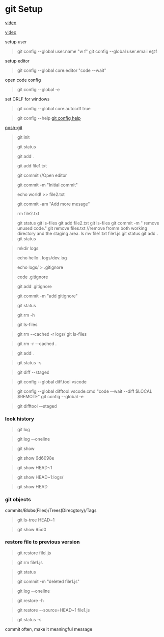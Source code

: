 # git Setup

[video](https://www.youtube.com/watch?v=8JJ101D3knE)

[video](https://www.bilibili.com/video/BV1dK411p7RF?from=search&seid=4112024852101568455)

setup user
>git config --global user.name "w f"
>git config --global user.email e@f

setup editor
>git config --global core.editor "code --wait"

open code config
>git config --global -e

set CRLF for windows
>git config --global core.autocrlf true

>git config --help
[git config help](https://git-scm.com/docs/git-config)

[posh-git](https://github.com/dahlbyk/posh-git)

> git init
> 
> git status
> 
> git add .
> 
> git add file1.txt
> 
> git commit //Open editor
> 
> git commit -m "Initial commit"
> 
> echo world! >> file2.txt
> 
> git commit -am "Add more mesage"
> 
> rm file2.txt
> 
> git status
> git ls-files
> git add file2.txt
> git ls-files
> git commit -m " remove unused code."
> git remove files.txt //remove fromm both working directory and the staging area.
> ls
> mv file1.txt file1.js
> git status
> git add .
> git status


> mkdir logs
> 
> echo hello . logs/dev.log
>
> echo logs/ > .gitignore
>
> code .gitignore
>
> git add .gitignore
>
> git commit -m "add gitignore"
>
> git status
>
> git rm -h
>
> git ls-files

> git rm --cached -r logs/
> git ls-files

>git rm -r --cached .

>git add .

>git status -s

>git diff --staged

>git config --global diff.tool vscode

>git config --global difftool.vscode.cmd "code --wait --diff $LOCAL $REMOTE"
> git config --global -e

> git difftool --staged

### look history

> git log

> git log --oneline

>git show

> git show 6d6098e

> git show HEAD~1

>git show HEAD~1:logs/

> git show HEAD

### git objects

commits/Blobs(Files)/Trees(Direcgtory)/Tags

>git ls-tree HEAD~1

>git show 95d0

### restore file to previous version

> git restore filel.js

> git rm file1.js

>git status
>
>git commit -m "deleted file1.js"

> git log --oneline

> git restore -h

> git restore --source=HEAD~1 file1.js

>git status -s


commit often, make it meaningful message